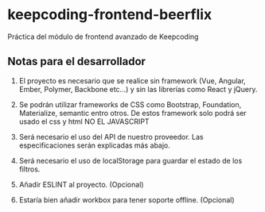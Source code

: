 # keepcoding-frontend-beerflix
Práctica del módulo de frontend avanzado de Keepcoding

## Notas para el desarrollador

1. El proyecto es necesario que se realice sin framework (Vue, Angular, Ember, Polymer, Backbone etc...) y sin las librerías como React y jQuery.

2. Se podrán utilizar frameworks de CSS como Bootstrap, Foundation, Materialize, semantic entro otros. De estos framework solo podrá ser usado el css y html NO EL JAVASCRIPT

3. Será necesario el uso del API de nuestro proveedor. Las especificaciones serán explicadas más abajo.

4. Será necesario el uso de localStorage para guardar el estado de los filtros.

5. Añadir ESLINT al proyecto. (Opcional)

6. Estaría bien añadir workbox para tener soporte offline. (Opcional)